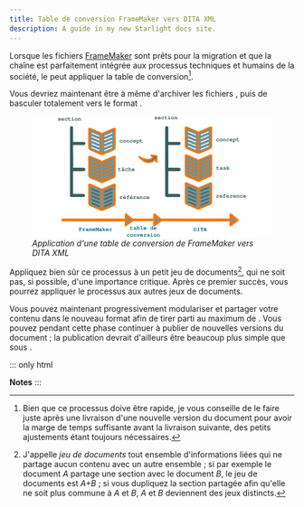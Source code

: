 ```yaml
---
title: Table de conversion FrameMaker vers DITA XML
description: A guide in my new Starlight docs site.
---
```


Lorsque les fichiers [FrameMaker]() sont prêts pour la migration et que
la chaîne est parfaitement intégrée aux processus techniques et humains
de la société, le peut appliquer la table de conversion[^1].

Vous devriez maintenant être à même d\'archiver les fichiers , puis de
basculer totalement vers le format .

<figure>
<img src="graphics/dita-migration.svg"
alt="graphics/dita-migration.svg" />
<figcaption><em>Application d'une table de conversion de FrameMaker vers
DITA XML</em></figcaption>
</figure>

Appliquez bien sûr ce processus à un petit jeu de documents[^2], qui ne
soit pas, si possible, d\'une importance critique. Après ce premier
succès, vous pourrez appliquer le processus aux autres jeux de
documents.

Vous pouvez maintenant progressivement modulariser et partager votre
contenu dans le nouveau format afin de tirer parti au maximum de . Vous
pouvez pendant cette phase continuer à publier de nouvelles versions du
document ; la publication devrait d\'ailleurs être beaucoup plus simple
que sous .

::: only
html

**Notes**
:::

[^1]: Bien que ce processus doive être rapide, je vous conseille de le
    faire juste après une livraison d\'une nouvelle version du document
    pour avoir la marge de temps suffisante avant la livraison suivante,
    des petits ajustements étant toujours nécessaires.

[^2]: J\'appelle *jeu de documents* tout ensemble d\'informations liées
    qui ne partage aucun contenu avec un autre ensemble ; si par exemple
    le document *A* partage une section avec le document *B*, le jeu de
    documents est *A+B* ; si vous dupliquez la section partagée afin
    qu\'elle ne soit plus commune à *A* et *B*, *A* et *B* deviennent
    des jeux distincts.
